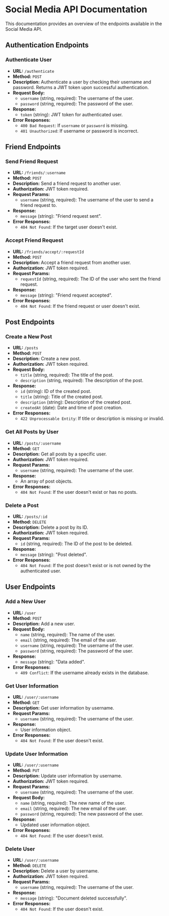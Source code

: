 # Social Media API Documentation

This documentation provides an overview of the endpoints available in the Social Media API.

## Authentication Endpoints

### Authenticate User

- **URL:** `/authenticate`
- **Method:** `POST`
- **Description:** Authenticate a user by checking their username and password. Returns a JWT token upon successful authentication.
- **Request Body:**
  - `username` (string, required): The username of the user.
  - `password` (string, required): The password of the user.
- **Response:**
  - `token` (string): JWT token for authenticated user.
- **Error Responses:**
  - `400 Bad Request`: If `username` or `password` is missing.
  - `401 Unauthorized`: If username or password is incorrect.

## Friend Endpoints

### Send Friend Request

- **URL:** `/friends/:username`
- **Method:** `POST`
- **Description:** Send a friend request to another user.
- **Authorization:** JWT token required.
- **Request Params:**
  - `username` (string, required): The username of the user to send a friend request to.
- **Response:**
  - `message` (string): "Friend request sent".
- **Error Responses:**
  - `404 Not Found`: If the target user doesn't exist.

### Accept Friend Request

- **URL:** `/friends/accept/:requestId`
- **Method:** `POST`
- **Description:** Accept a friend request from another user.
- **Authorization:** JWT token required.
- **Request Params:**
  - `requestId` (string, required): The ID of the user who sent the friend request.
- **Response:**
  - `message` (string): "Friend request accepted".
- **Error Responses:**
  - `404 Not Found`: If the friend request or user doesn't exist.

## Post Endpoints

### Create a New Post

- **URL:** `/posts`
- **Method:** `POST`
- **Description:** Create a new post.
- **Authorization:** JWT token required.
- **Request Body:**
  - `title` (string, required): The title of the post.
  - `description` (string, required): The description of the post.
- **Response:**
  - `id` (string): ID of the created post.
  - `title` (string): Title of the created post.
  - `description` (string): Description of the created post.
  - `createdAt` (date): Date and time of post creation.
- **Error Responses:**
  - `422 Unprocessable Entity`: If title or description is missing or invalid.

### Get All Posts by User

- **URL:** `/posts/:username`
- **Method:** `GET`
- **Description:** Get all posts by a specific user.
- **Authorization:** JWT token required.
- **Request Params:**
  - `username` (string, required): The username of the user.
- **Response:**
  - An array of post objects.
- **Error Responses:**
  - `404 Not Found`: If the user doesn't exist or has no posts.

### Delete a Post

- **URL:** `/posts/:id`
- **Method:** `DELETE`
- **Description:** Delete a post by its ID.
- **Authorization:** JWT token required.
- **Request Params:**
  - `id` (string, required): The ID of the post to be deleted.
- **Response:**
  - `message` (string): "Post deleted".
- **Error Responses:**
  - `404 Not Found`: If the post doesn't exist or is not owned by the authenticated user.

## User Endpoints

### Add a New User

- **URL:** `/user`
- **Method:** `POST`
- **Description:** Add a new user.
- **Request Body:**
  - `name` (string, required): The name of the user.
  - `email` (string, required): The email of the user.
  - `username` (string, required): The username of the user.
  - `password` (string, required): The password of the user.
- **Response:**
  - `message` (string): "Data added".
- **Error Responses:**
  - `409 Conflict`: If the username already exists in the database.

### Get User Information

- **URL:** `/user/:username`
- **Method:** `GET`
- **Description:** Get user information by username.
- **Request Params:**
  - `username` (string, required): The username of the user.
- **Response:**
  - User information object.
- **Error Responses:**
  - `404 Not Found`: If the user doesn't exist.

### Update User Information

- **URL:** `/user/:username`
- **Method:** `PUT`
- **Description:** Update user information by username.
- **Authorization:** JWT token required.
- **Request Params:**
  - `username` (string, required): The username of the user.
- **Request Body:**
  - `name` (string, required): The new name of the user.
  - `email` (string, required): The new email of the user.
  - `password` (string, required): The new password of the user.
- **Response:**
  - Updated user information object.
- **Error Responses:**
  - `404 Not Found`: If the user doesn't exist.

### Delete User

- **URL:** `/user/:username`
- **Method:** `DELETE`
- **Description:** Delete a user by username.
- **Authorization:** JWT token required.
- **Request Params:**
  - `username` (string, required): The username of the user.
- **Response:**
  - `message` (string): "Document deleted successfully".
- **Error Responses:**
  - `404 Not Found`: If the user doesn't exist.
